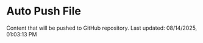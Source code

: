 # Auto Push File

Content that will be pushed to GitHub repository.
Last updated: 08/14/2025, 01:03:13 PM